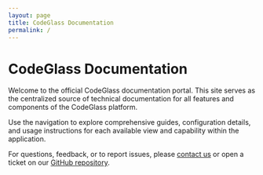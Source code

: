```yaml
---
layout: page
title: CodeGlass Documentation
permalink: /
---
```


# CodeGlass Documentation

Welcome to the official CodeGlass documentation portal. This site serves as the centralized source of technical documentation for all features and components of the CodeGlass platform.

Use the navigation to explore comprehensive guides, configuration details, and usage instructions for each available view and capability within the application.

For questions, feedback, or to report issues, please [contact us](contact.md) or open a ticket on our [GitHub repository](https://github.com/CodeGlassDotIO/Docs/issues).